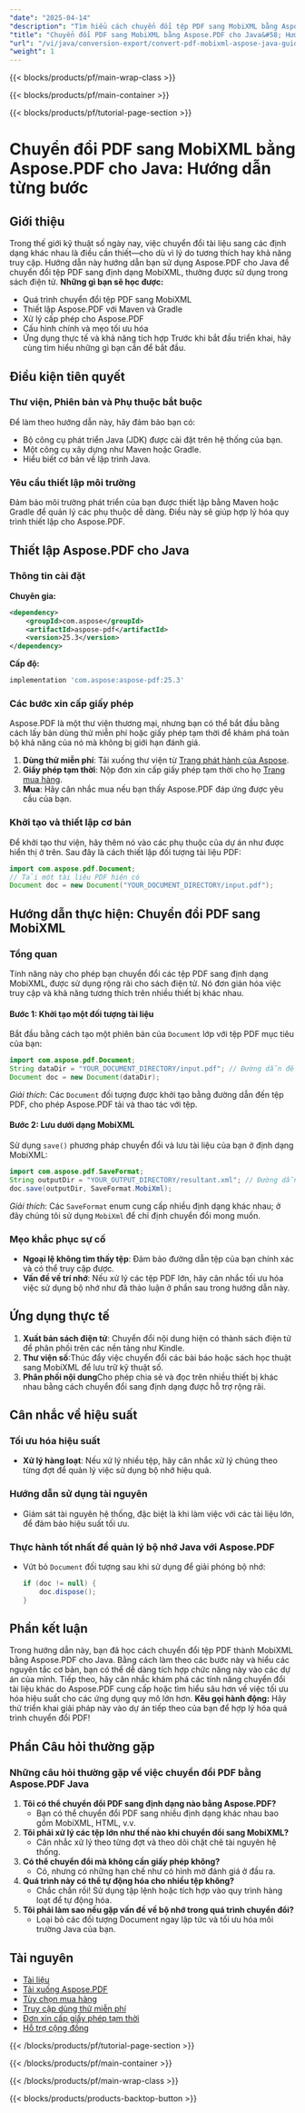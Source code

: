 ```yaml
---
"date": "2025-04-14"
"description": "Tìm hiểu cách chuyển đổi tệp PDF sang MobiXML bằng Aspose.PDF cho Java, lý tưởng cho việc xuất bản sách điện tử và lưu trữ kỹ thuật số. Bắt đầu với hướng dẫn toàn diện của chúng tôi."
"title": "Chuyển đổi PDF sang MobiXML bằng Aspose.PDF cho Java&#58; Hướng dẫn từng bước"
"url": "/vi/java/conversion-export/convert-pdf-mobixml-aspose-java-guide/"
"weight": 1
---
```


{{< blocks/products/pf/main-wrap-class >}}

{{< blocks/products/pf/main-container >}}

{{< blocks/products/pf/tutorial-page-section >}}
# Chuyển đổi PDF sang MobiXML bằng Aspose.PDF cho Java: Hướng dẫn từng bước
## Giới thiệu
Trong thế giới kỹ thuật số ngày nay, việc chuyển đổi tài liệu sang các định dạng khác nhau là điều cần thiết—cho dù vì lý do tương thích hay khả năng truy cập. Hướng dẫn này hướng dẫn bạn sử dụng Aspose.PDF cho Java để chuyển đổi tệp PDF sang định dạng MobiXML, thường được sử dụng trong sách điện tử.
**Những gì bạn sẽ học được:**
- Quá trình chuyển đổi tệp PDF sang MobiXML
- Thiết lập Aspose.PDF với Maven và Gradle
- Xử lý cấp phép cho Aspose.PDF
- Cấu hình chính và mẹo tối ưu hóa
- Ứng dụng thực tế và khả năng tích hợp
Trước khi bắt đầu triển khai, hãy cùng tìm hiểu những gì bạn cần để bắt đầu.
## Điều kiện tiên quyết
### Thư viện, Phiên bản và Phụ thuộc bắt buộc
Để làm theo hướng dẫn này, hãy đảm bảo bạn có:
- Bộ công cụ phát triển Java (JDK) được cài đặt trên hệ thống của bạn.
- Một công cụ xây dựng như Maven hoặc Gradle.
- Hiểu biết cơ bản về lập trình Java.
### Yêu cầu thiết lập môi trường
Đảm bảo môi trường phát triển của bạn được thiết lập bằng Maven hoặc Gradle để quản lý các phụ thuộc dễ dàng. Điều này sẽ giúp hợp lý hóa quy trình thiết lập cho Aspose.PDF.
## Thiết lập Aspose.PDF cho Java
### Thông tin cài đặt
**Chuyên gia:**
```xml
<dependency>
    <groupId>com.aspose</groupId>
    <artifactId>aspose-pdf</artifactId>
    <version>25.3</version>
</dependency>
```
**Cấp độ:**
```gradle
implementation 'com.aspose:aspose-pdf:25.3'
```
### Các bước xin cấp giấy phép
Aspose.PDF là một thư viện thương mại, nhưng bạn có thể bắt đầu bằng cách lấy bản dùng thử miễn phí hoặc giấy phép tạm thời để khám phá toàn bộ khả năng của nó mà không bị giới hạn đánh giá.
1. **Dùng thử miễn phí**: Tải xuống thư viện từ [Trang phát hành của Aspose](https://releases.aspose.com/pdf/java/).
2. **Giấy phép tạm thời**: Nộp đơn xin cấp giấy phép tạm thời cho họ [Trang mua hàng](https://purchase.aspose.com/temporary-license/).
3. **Mua**: Hãy cân nhắc mua nếu bạn thấy Aspose.PDF đáp ứng được yêu cầu của bạn.
### Khởi tạo và thiết lập cơ bản
Để khởi tạo thư viện, hãy thêm nó vào các phụ thuộc của dự án như được hiển thị ở trên. Sau đây là cách thiết lập đối tượng tài liệu PDF:
```java
import com.aspose.pdf.Document;
// Tải một tài liệu PDF hiện có
Document doc = new Document("YOUR_DOCUMENT_DIRECTORY/input.pdf");
```
## Hướng dẫn thực hiện: Chuyển đổi PDF sang MobiXML
### Tổng quan
Tính năng này cho phép bạn chuyển đổi các tệp PDF sang định dạng MobiXML, được sử dụng rộng rãi cho sách điện tử. Nó đơn giản hóa việc truy cập và khả năng tương thích trên nhiều thiết bị khác nhau.
#### Bước 1: Khởi tạo một đối tượng tài liệu
Bắt đầu bằng cách tạo một phiên bản của `Document` lớp với tệp PDF mục tiêu của bạn:
```java
import com.aspose.pdf.Document;
String dataDir = "YOUR_DOCUMENT_DIRECTORY/input.pdf"; // Đường dẫn đến PDF đầu vào
Document doc = new Document(dataDir);
```
*Giải thích*: Các `Document` đối tượng được khởi tạo bằng đường dẫn đến tệp PDF, cho phép Aspose.PDF tải và thao tác với tệp.
#### Bước 2: Lưu dưới dạng MobiXML
Sử dụng `save()` phương pháp chuyển đổi và lưu tài liệu của bạn ở định dạng MobiXML:
```java
import com.aspose.pdf.SaveFormat;
String outputDir = "YOUR_OUTPUT_DIRECTORY/resultant.xml"; // Đường dẫn đầu ra cho MobiXML
doc.save(outputDir, SaveFormat.MobiXml);
```
*Giải thích*: Các `SaveFormat` enum cung cấp nhiều định dạng khác nhau; ở đây chúng tôi sử dụng `MobiXml` để chỉ định chuyển đổi mong muốn.
### Mẹo khắc phục sự cố
- **Ngoại lệ không tìm thấy tệp**: Đảm bảo đường dẫn tệp của bạn chính xác và có thể truy cập được.
- **Vấn đề về trí nhớ**: Nếu xử lý các tệp PDF lớn, hãy cân nhắc tối ưu hóa việc sử dụng bộ nhớ như đã thảo luận ở phần sau trong hướng dẫn này.
## Ứng dụng thực tế
1. **Xuất bản sách điện tử**: Chuyển đổi nội dung hiện có thành sách điện tử để phân phối trên các nền tảng như Kindle.
2. **Thư viện số**:Thúc đẩy việc chuyển đổi các bài báo hoặc sách học thuật sang MobiXML để lưu trữ kỹ thuật số.
3. **Phân phối nội dung**Cho phép chia sẻ và đọc trên nhiều thiết bị khác nhau bằng cách chuyển đổi sang định dạng được hỗ trợ rộng rãi.
## Cân nhắc về hiệu suất
### Tối ưu hóa hiệu suất
- **Xử lý hàng loạt**: Nếu xử lý nhiều tệp, hãy cân nhắc xử lý chúng theo từng đợt để quản lý việc sử dụng bộ nhớ hiệu quả.
### Hướng dẫn sử dụng tài nguyên
- Giám sát tài nguyên hệ thống, đặc biệt là khi làm việc với các tài liệu lớn, để đảm bảo hiệu suất tối ưu.
### Thực hành tốt nhất để quản lý bộ nhớ Java với Aspose.PDF
- Vứt bỏ `Document` đối tượng sau khi sử dụng để giải phóng bộ nhớ: 
  ```java
  if (doc != null) {
      doc.dispose();
  }
  ```
## Phần kết luận
Trong hướng dẫn này, bạn đã học cách chuyển đổi tệp PDF thành MobiXML bằng Aspose.PDF cho Java. Bằng cách làm theo các bước này và hiểu các nguyên tắc cơ bản, bạn có thể dễ dàng tích hợp chức năng này vào các dự án của mình.
Tiếp theo, hãy cân nhắc khám phá các tính năng chuyển đổi tài liệu khác do Aspose.PDF cung cấp hoặc tìm hiểu sâu hơn về việc tối ưu hóa hiệu suất cho các ứng dụng quy mô lớn hơn.
**Kêu gọi hành động:** Hãy thử triển khai giải pháp này vào dự án tiếp theo của bạn để hợp lý hóa quá trình chuyển đổi PDF!
## Phần Câu hỏi thường gặp
### Những câu hỏi thường gặp về việc chuyển đổi PDF bằng Aspose.PDF Java
1. **Tôi có thể chuyển đổi PDF sang định dạng nào bằng Aspose.PDF?**
   - Bạn có thể chuyển đổi PDF sang nhiều định dạng khác nhau bao gồm MobiXML, HTML, v.v.
2. **Tôi phải xử lý các tệp lớn như thế nào khi chuyển đổi sang MobiXML?**
   - Cân nhắc xử lý theo từng đợt và theo dõi chặt chẽ tài nguyên hệ thống.
3. **Có thể chuyển đổi mà không cần giấy phép không?**
   - Có, nhưng có những hạn chế như có hình mờ đánh giá ở đầu ra.
4. **Quá trình này có thể tự động hóa cho nhiều tệp không?**
   - Chắc chắn rồi! Sử dụng tập lệnh hoặc tích hợp vào quy trình hàng loạt để tự động hóa.
5. **Tôi phải làm sao nếu gặp vấn đề về bộ nhớ trong quá trình chuyển đổi?**
   - Loại bỏ các đối tượng Document ngay lập tức và tối ưu hóa môi trường Java của bạn.
## Tài nguyên
- [Tài liệu](https://reference.aspose.com/pdf/java/)
- [Tải xuống Aspose.PDF](https://releases.aspose.com/pdf/java/)
- [Tùy chọn mua hàng](https://purchase.aspose.com/buy)
- [Truy cập dùng thử miễn phí](https://releases.aspose.com/pdf/java/)
- [Đơn xin cấp giấy phép tạm thời](https://purchase.aspose.com/temporary-license/)
- [Hỗ trợ cộng đồng](https://forum.aspose.com/c/pdf/10)

{{< /blocks/products/pf/tutorial-page-section >}}

{{< /blocks/products/pf/main-container >}}

{{< /blocks/products/pf/main-wrap-class >}}

{{< blocks/products/products-backtop-button >}}